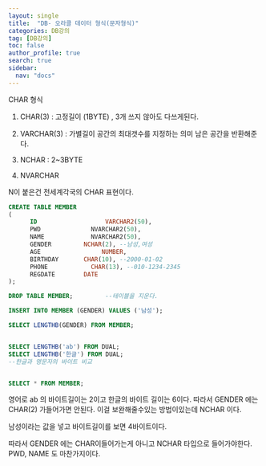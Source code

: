 ```yaml
---
layout: single
title:  "DB- 오라클 데이터 형식(문자형식)"
categories: DB강의
tag: [DB강의]
toc: false
author_profile: true
search: true
sidebar:
  nav: "docs"
---
```


CHAR 형식

1.  CHAR(3)  : 고정길이 (1BYTE) , 3개 쓰지 않아도 다쓰게된다.

2. VARCHAR(3) : 가별길이 공간의 최대갯수를 지정하는 의미 남은 공간을 반환해준다.

3. NCHAR : 2~3BYTE

4. NVARCHAR 

N이 붙은건 전세계각국의 CHAR 표현이다.


```SQL
CREATE TABLE MEMBER 
(
      ID                   VARCHAR2(50),
      PWD              NVARCHAR2(50),
      NAME             NVARCHAR2(50),
      GENDER         NCHAR(2), --남성,여성
      AGE                 NUMBER,
      BIRTHDAY       CHAR(10), --2000-01-02
      PHONE            CHAR(13), --010-1234-2345
      REGDATE        DATE
);

DROP TABLE MEMBER;         --테이블을 지운다.

INSERT INTO MEMBER (GENDER) VALUES ('남성');

SELECT LENGTHB(GENDER) FROM MEMBER;


SELECT LENGTHB('ab') FROM DUAL; 
SELECT LENGTHB('한글') FROM DUAL; 
--한글과 영문자의 바이트 비교


SELECT * FROM MEMBER;
```

영어로 ab 의 바이트길이는 2이고 한글의 바이트 길이는 6이다. 따라서 GENDER 에는 CHAR(2) 가들어가면 안된다. 이걸 보완해줄수있는 방법이있는데 NCHAR 이다. 

남성이라는 값을 넣고 바이트길이를 보면 4바이트이다.

따라서 GENDER 에는 CHAR이들어가는게 아니고 NCHAR 타입으로 들어가야한다.
PWD, NAME 도 마찬가지이다. 
